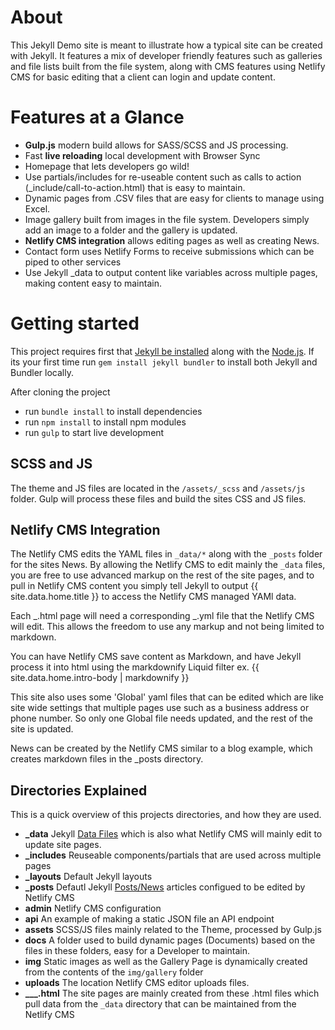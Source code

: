 # About

This Jekyll Demo site is meant to illustrate how a typical site can be created with Jekyll. It features a mix of developer friendly features such as galleries and file lists built from the file system, along with CMS features using Netlify CMS for basic editing that a client can login and update content.

# Features at a Glance

- **Gulp.js** modern build allows for SASS/SCSS and JS processing.
- Fast **live reloading** local development with Browser Sync
- Homepage that lets developers go wild!
- Use partials/includes for re-useable content such as calls to action (\_include/call-to-action.html) that is easy to maintain.
- Dynamic pages from .CSV files that are easy for clients to manage using Excel.
- Image gallery built from images in the file system. Developers simply add an image to a folder and the gallery is updated.
- **Netlify CMS integration** allows editing pages as well as creating News.
- Contact form uses Netlify Forms to receive submissions which can be piped to other services
- Use Jekyll \_data to output content like variables across multiple pages, making content easy to maintain.

# Getting started

This project requires first that [Jekyll be installed](https://jekyllrb.com/docs/installation/) along with the [Node.js](https://nodejs.org/en/download/). If its your first time run `gem install jekyll bundler` to install both Jekyll and Bundler locally.

After cloning the project

- run `bundle install` to install dependencies
- run `npm install` to install npm modules
- run `gulp` to start live development

## SCSS and JS

The theme and JS files are located in the `/assets/_scss` and `/assets/js` folder. Gulp will process these files and build the sites CSS and JS files.

## Netlify CMS Integration

The Netlify CMS edits the YAML files in `_data/*` along with the `_posts` folder for the sites News. By allowing the Netlify CMS to edit mainly the `_data` files, you are free to use advanced markup on the rest of the site pages, and to pull in Netlify CMS content you simply tell Jekyll to output {{ site.data.home.title }} to access the Netlify CMS managed YAMl data.

Each _.html page will need a corresponding _.yml file that the Netlify CMS will edit. This allows the freedom to use any markup and not being limited to markdown.

You can have Netlify CMS save content as Markdown, and have Jekyll process it into html using the markdownify Liquid filter ex. {{ site.data.home.intro-body | markdownify }}

This site also uses some 'Global' yaml files that can be edited which are like site wide settings that multiple pages use such as a business address or phone number. So only one Global file needs updated, and the rest of the site is updated.

News can be created by the Netlify CMS similar to a blog example, which creates markdown files in the \_posts directory.

## Directories Explained

This is a quick overview of this projects directories, and how they are used.

- **\_data** Jekyll [Data Files](https://jekyllrb.com/docs/datafiles/) which is also what Netlify CMS will mainly edit to update site pages.
- **\_includes** Reuseable components/partials that are used across multiple pages
- **\_layouts** Default Jekyll layouts
- **\_posts** Defautl Jekyll [Posts/News](https://jekyllrb.com/docs/posts/) articles configued to be edited by Netlify CMS
- **admin** Netlify CMS configuration
- **api** An example of making a static JSON file an API endpoint
- **assets** SCSS/JS files mainly related to the Theme, processed by Gulp.js
- **docs** A folder used to build dynamic pages (Documents) based on the files in these folders, easy for a Developer to maintain.
- **img** Static images as well as the Gallery Page is dynamically created from the contents of the `img/gallery` folder
- **uploads** The location Netlify CMS editor uploads files.
- **\_\_\_.html** The site pages are mainly created from these .html files which pull data from the `_data` directory that can be maintained from the Netlify CMS
